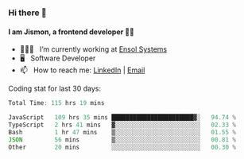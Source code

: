 ### Hi there 👋

#### I am Jismon, a frontend developer 👦🏻

- 🧑🏻‍💻   &nbsp; I’m currently working at <a href='https://www.ensolsystems.com/' target="_blank">Ensol Systems</a>
- 🖥   &nbsp; Software Developer
- 📫   &nbsp; How to reach me: <a href='https://www.linkedin.com/in/jismonthomas/'>LinkedIn</a> | <a href='mailto:hellojismonthomas@gmail.com'>Email</a>

Coding stat for last 30 days:
<!--START_SECTION:waka-->

```javascript
Total Time: 115 hrs 19 mins

JavaScript   109 hrs 35 mins ███████████████████████▓░   94.74 %
TypeScript   2 hrs 41 mins   ▓░░░░░░░░░░░░░░░░░░░░░░░░   02.33 %
Bash         1 hr 47 mins    ▒░░░░░░░░░░░░░░░░░░░░░░░░   01.55 %
JSON         56 mins         ▒░░░░░░░░░░░░░░░░░░░░░░░░   00.81 %
Other        20 mins         ░░░░░░░░░░░░░░░░░░░░░░░░░   00.30 %
```

<!--END_SECTION:waka-->

<!--
**jismonthomas/jismonthomas** is a ✨ _special_ ✨ repository because its `README.md` (this file) appears on your GitHub profile.

Here are some ideas to get you started:

- 🔭 I’m currently working on ...
- 🌱 I’m currently learning ...
- 👯 I’m looking to collaborate on ...
- 🤔 I’m looking for help with ...
- 💬 Ask me about ...
- 📫 How to reach me: ...
- 😄 Pronouns: ...
- ⚡ Fun fact: ...
-->
